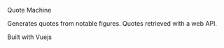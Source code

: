 Quote Machine

Generates quotes from notable figures. Quotes retrieved with a web API.

Built with Vuejs